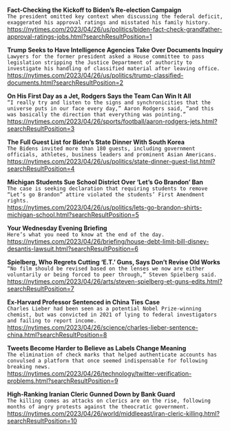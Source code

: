 **Fact-Checking the Kickoff to Biden’s Re-election Campaign**\
`The president omitted key context when discussing the federal deficit, exaggerated his approval ratings and misstated his family history.`\
https://nytimes.com/2023/04/26/us/politics/biden-fact-check-grandfather-approval-ratings-jobs.html?searchResultPosition=1

**Trump Seeks to Have Intelligence Agencies Take Over Documents Inquiry**\
`Lawyers for the former president asked a House committee to pass legislation stripping the Justice Department of authority to investigate his handling of classified material after leaving office.`\
https://nytimes.com/2023/04/26/us/politics/trump-classified-documents.html?searchResultPosition=2

**On His First Day as a Jet, Rodgers Says the Team Can Win It All**\
`“I really try and listen to the signs and synchronicities that the universe puts in our face every day,” Aaron Rodgers said, “and this was basically the direction that everything was pointing.”`\
https://nytimes.com/2023/04/26/sports/football/aaron-rodgers-jets.html?searchResultPosition=3

**The Full Guest List for Biden’s State Dinner With South Korea**\
`The Bidens invited more than 180 guests, including government officials, athletes, business leaders and prominent Asian Americans.`\
https://nytimes.com/2023/04/26/us/politics/state-dinner-guest-list.html?searchResultPosition=4

**Michigan Students Sue School District Over ‘Let’s Go Brandon’ Ban**\
`The case is seeking declaration that requiring students to remove “Let’s go Brandon” attire violated the students’ First Amendment rights.`\
https://nytimes.com/2023/04/26/us/politics/lets-go-brandon-shirts-michigan-school.html?searchResultPosition=5

**Your Wednesday Evening Briefing**\
`Here’s what you need to know at the end of the day.`\
https://nytimes.com/2023/04/26/briefing/house-debt-limit-bill-disney-desantis-lawsuit.html?searchResultPosition=6

**Spielberg, Who Regrets Cutting ‘E.T.’ Guns, Says Don’t Revise Old Works**\
`“No film should be revised based on the lenses we now are either voluntarily or being forced to peer through,” Steven Spielberg said.`\
https://nytimes.com/2023/04/26/arts/steven-spielberg-et-guns-edits.html?searchResultPosition=7

**Ex-Harvard Professor Sentenced in China Ties Case**\
`Charles Lieber had been seen as a potential Nobel Prize-winning chemist, but was convicted in 2021 of lying to federal investigators and failing to report income.`\
https://nytimes.com/2023/04/26/science/charles-lieber-sentence-china.html?searchResultPosition=8

**Tweets Become Harder to Believe as Labels Change Meaning**\
`The elimination of check marks that helped authenticate accounts has convulsed a platform that once seemed indispensable for following breaking news.`\
https://nytimes.com/2023/04/26/technology/twitter-verification-problems.html?searchResultPosition=9

**High-Ranking Iranian Cleric Gunned Down by Bank Guard**\
`The killing comes as attacks on clerics are on the rise, following months of angry protests against the theocratic government.`\
https://nytimes.com/2023/04/26/world/middleeast/iran-cleric-killing.html?searchResultPosition=10

